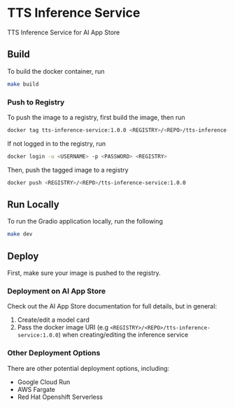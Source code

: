 # TTS Inference Service

TTS Inference Service for AI App Store

## Build
To build the docker container, run
```sh
make build
```

### Push to Registry
To push the image to a registry, first build the image, then run
```sh
docker tag tts-inference-service:1.0.0 <REGISTRY>/<REPO>/tts-inference-service:1.0.0
```

If not logged in to the registry, run
```sh
docker login -u <USERNAME> -p <PASSWORD> <REGISTRY>
```

Then, push the tagged image to a registry
```sh
docker push <REGISTRY>/<REPO>/tts-inference-service:1.0.0
```

## Run Locally
To run the Gradio application locally, run the following
```sh
make dev
```

## Deploy
First, make sure your image is pushed to the registry.

### Deployment on AI App Store
Check out the AI App Store documentation for full details, but in general:
1. Create/edit a model card
2. Pass the docker image URI (e.g `<REGISTRY>/<REPO>/tts-inference-service:1.0.0`) when creating/editing the inference service

### Other Deployment Options
There are other potential deployment options, including:
- Google Cloud Run
- AWS Fargate
- Red Hat Openshift Serverless